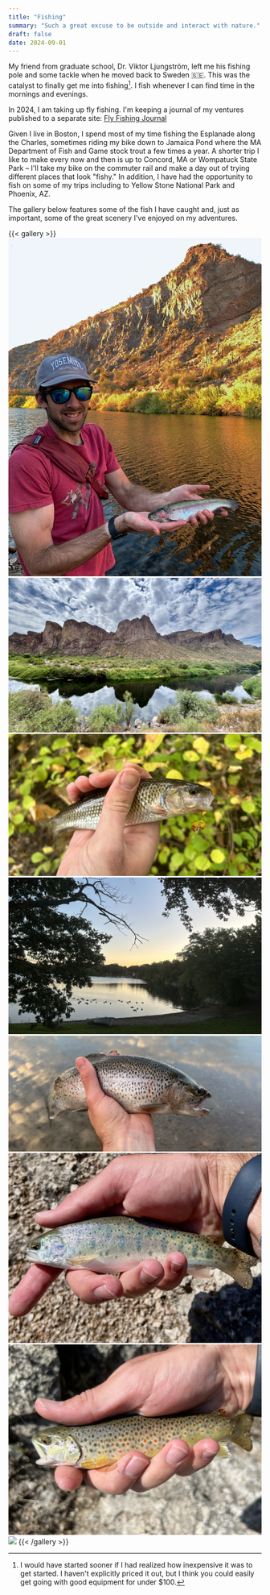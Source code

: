 ```yaml
---
title: "Fishing"
summary: "Such a great excuse to be outside and interact with nature."
draft: false
date: 2024-09-01
---
```


My friend from graduate school, Dr. Viktor Ljungström, left me his fishing pole and some tackle when he moved back to Sweden 🇸🇪.
This was the catalyst to finally get me into fishing[^1].
I fish whenever I can find time in the mornings and evenings.

[^1]: I would have started sooner if I had realized how inexpensive it was to get started. I haven't explicitly priced it out, but I think you could easily get going with good equipment for under $100.

In 2024, I am taking up fly fishing.
I'm keeping a journal of my ventures published to a separate site: [Fly Fishing Journal](https://jhrcook.github.io/fly-fishing-journal/)

Given I live in Boston, I spend most of my time fishing the Esplanade along the Charles, sometimes riding my bike down to Jamaica Pond where the MA Department of Fish and Game stock trout a few times a year.
A shorter trip I like to make every now and then is up to Concord, MA or Wompatuck State Park – I'll take my bike on the commuter rail and make a day out of trying different places that look "fishy."
In addition, I have had the opportunity to fish on some of my trips including to Yellow Stone National Park and Phoenix, AZ.

The gallery below features some of the fish I have caught and, just as important, some of the great scenery I've enjoyed on my adventures.

{{< gallery >}}
    <img src="assets/IMG_6400.jpeg" class="grid-w50" />
    <img src="assets/IMG_6418.jpeg" class="grid-w50" />
    <img src="assets/IMG_7193.jpeg" class="grid-w50" />
    <img src="assets/IMG_7173.jpeg" class="grid-w50" />
    <img src="assets/IMG_7269.jpeg" class="grid-w50" />
    <img src="assets/IMG_6966.jpeg" class="grid-w50" />
    <img src="assets/IMG_6983.jpeg" class="grid-w50" />
    <img src="assets/IMG_6958.jpeg" class="grid-w100" />
{{< /gallery >}}
